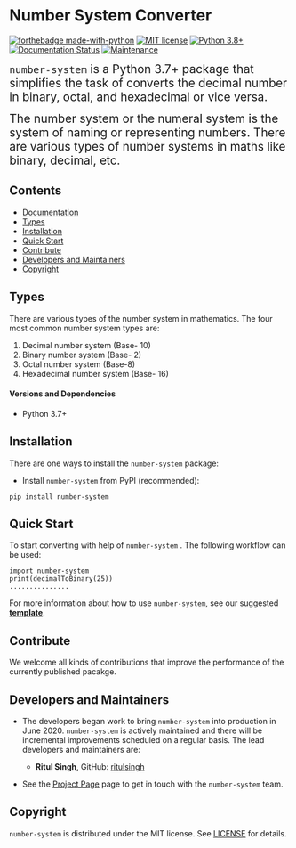 # Number System Converter
[![forthebadge made-with-python](http://ForTheBadge.com/images/badges/made-with-python.svg)](https://www.python.org/)
[![MIT license](https://img.shields.io/badge/License-MIT-blue.svg)]()
[![Python 3.8+](https://img.shields.io/badge/python-3.7+-blue.svg)](https://www.python.org/downloads/release/python-370/)
[![Documentation Status](https://readthedocs.org/projects/ansicolortags/badge/?version=latest)](https://github.com/number-system/number-system/blob/master/README.md)
[![Maintenance](https://img.shields.io/badge/Maintained%3F-yes-green.svg)](https://github.com/number-system)


<span style="font-size:1.5em;">`number-system` is a Python 3.7+ package that simplifies the task of converts the decimal number in binary, octal, and hexadecimal or vice versa.
  
<span style="font-size:1.5em;">The number system or the numeral system is the system of naming or representing numbers. There are various types of number systems in maths like binary, decimal, etc.</span>


## Contents
- [Documentation](https://github.com/number-system/number-system/blob/master/README.md)
- [Types](##-Types)
- [Installation](#-installation)
- [Quick Start](#-quick-start)
- [Contribute](#-contribute)
- [Developers and Maintainers](#-developers-and-maintainers)
- [Copyright](#-copyright)


## Types
There are various types of the number system in mathematics. The four most common number system types are:
 1. Decimal number system (Base- 10)
 2. Binary number system (Base- 2)
 3. Octal number system (Base-8)
 4. Hexadecimal number system (Base- 16)


  #### Versions and Dependencies
  * Python 3.7+


## Installation
There are one ways to install the `number-system` package:

- Install `number-system` from PyPI (recommended):
```
pip install number-system
```


## Quick Start
To start converting with help of `number-system` . The following workflow can be used:

```
import number-system
print(decimalToBinary(25))
...............

```
For more information about how to use `number-system`, see our suggested **[template]()**.


## Contribute
We welcome all kinds of contributions that improve the performance of the currently published pacakge.

## Developers and Maintainers
* The developers began work to bring `number-system` into production in June 2020. `number-system` is actively maintained and there will be incremental improvements scheduled on a regular basis. The lead developers and maintainers are:

  * <b>Ritul Singh</b>, GitHub: [ritulsingh](https://github.com/ritulsingh)


* See the [Project Page](https://github.com/number-system) page to get in touch with the `number-system` team.

## Copyright
`number-system` is distributed under the MIT license. See [LICENSE](https://bitbucket.csiro.au/projects/DDE/repos/pyimpuyte/browse/LICENSE) for details.
